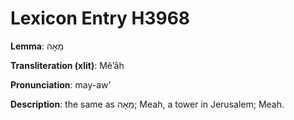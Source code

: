 # Lexicon Entry H3968

**Lemma**: מֵאָה

**Transliteration (xlit)**: Mêʼâh

**Pronunciation**: may-aw'

**Description**:
the same as מֵאָה; Meah, a tower in Jerusalem; Meah.
